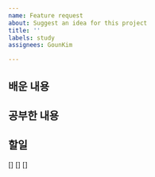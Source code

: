 ```yaml
---
name: Feature request
about: Suggest an idea for this project
title: ''
labels: study
assignees: GounKim

---
```


## 배운 내용


## 공부한 내용


## 할일
[]
[]
[]
